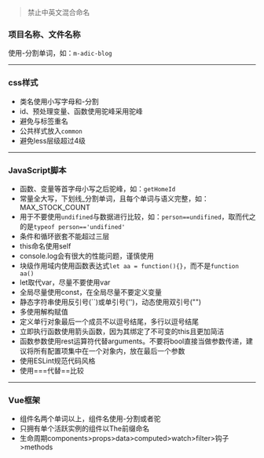 > 禁止中英文混合命名

### 项目名称、文件名称

使用-分割单词，如：`m-adic-blog`

------

### css样式

- 类名使用小写字母和-分割
- id、预处理变量、函数使用驼峰采用驼峰
- 避免与标签重名
- 公共样式放入`common`
- 避免less层级超过4级

------

### JavaScript脚本

- 函数、变量等首字母小写之后驼峰，如：`getHomeId`
- 常量全大写，下划线_分割单词，且每个单词与语义完整，如：MAX_STOCK_COUNT
- 用于不要使用`undifined`与数据进行比较，如：`person==undifined`，取而代之的是`typeof person=='undifined'`
- 条件和循环嵌套不能超过三层
- this命名使用self
- console.log会有很大的性能问题，谨慎使用
- 块级作用域内使用函数表达式`let aa = function(){}`，而不是`function aa()`
- let取代var，尽量不要使用var
- 全局尽量使用const，在全局尽量不要定义变量
- 静态字符串使用反引号(``)或单引号('')，动态使用双引号("")
- 多使用解构赋值
- 定义单行对象最后一个成员不以逗号结尾，多行以逗号结尾
- 立即执行函数使用箭头函数，因为其绑定了不可变的this且更加简洁
- 函数参数使用rest运算符代替arguments。不要将bool直接当做参数传递，建议将所有配置项集中在一个对象内，放在最后一个参数
- 使用ESLint规范代码风格
- 使用===代替==比较

------

### Vue框架

- 组件名两个单词以上，组件名使用-分割或者驼
- 只拥有单个活跃实例的组件以The前缀命名
- 生命周期components>props>data>computed>watch>filter>钩子>methods



